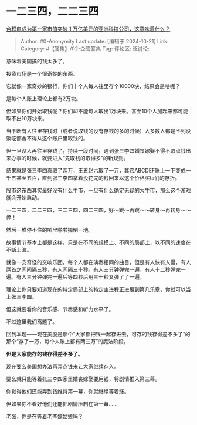 # 一二三四，二二三四
[台积电成为第一家市值突破 1 万亿美元的亚洲科技公司，这意味着什么？](https://www.zhihu.com/question/1242528316/answer/10542449827)

> Author: #0-Anonymity
> Last update: [编辑于 2024-10-21]
> Link:
> Category: #【答集】/02-企管答集 
> Tag: 
> 评论区:
> 泛讨论:

意味着美国搞的钱太多了。

投资市场是一个很奇妙的东西。

它就像一家奇妙的银行，你们十个人每人往里存个10000块，结果会是啥呢？

是每个人账上理论上都有2万块。

但如果你们开始取钱呢？你们却不能每人取出1万块来。甚至10个人加起来都可能取不出10万块来。

当不断有人往里存钱时（或者说取钱的没有存钱的多的时候）大多数人都是不到没饭吃都舍不得从这个账户里取钱的。

但一旦没人再往里存钱了，持续一段时间，遇到张三李四婚丧嫁娶不得不取点钱出来办事的时候，就要进入“先取钱的取得多”的新规则。

结果就是张三李四真取了两万，王五赵六取了一万，其它ABCDEF账上一下变成一千五甚至五百，直到张三李四拿着没花完的钱回来以这个价格买ta们的存折。

股市这东西其实最好没有什么牛市，一旦有什么确定无疑的大牛市，那么这个游戏就会开始启动。

一二三四，二二三四，三二三四，四二三四，好～跳～再跳～～转身～再转身～～停！

然后一堆停不住的噼里啪啦摔倒一地。

故事情节基本上都是这样，只是在不同的规模上、不同的局部上，以不同的速度在不断上演。

就像一支奇怪的交响乐团，每个人都在演奏相同的曲目，但是有人快有人慢，有人两首之间间隔三秒，有人间隔三十秒。有人三分钟弹完一遍，有人十二秒弹完一遍。有人三分钟弹完一遍后等四秒后用三十秒又弹了了一遍。

理论上你只要知道现在的特定局部上的特定主进程正进展到第几乐章，你就可以当上张三李四。

但这就要看你的音乐感、节奏感和听力水平了。

不过这里我们离题了。

回到本题——现在美股是那个“大家都把钱一起存进去，可存的钱存得差不多了”的那个“存了一万，每个人账上都有两三万”的魔法阶段。

**但是大家能存的钱存得差不多了。**

现在要么美国想办法再弄点钱来让大家继续存入。

要么就只能等着张三李四家里婚丧嫁娶要用钱，将剧情推入第三幕。

你觉得他们还能弄到钱维持第一幕，你就继续等着涨。

但如果你不看好他们还能把剧情压制在第一幕……

老张，你是在等着老李嫁姑娘吗？